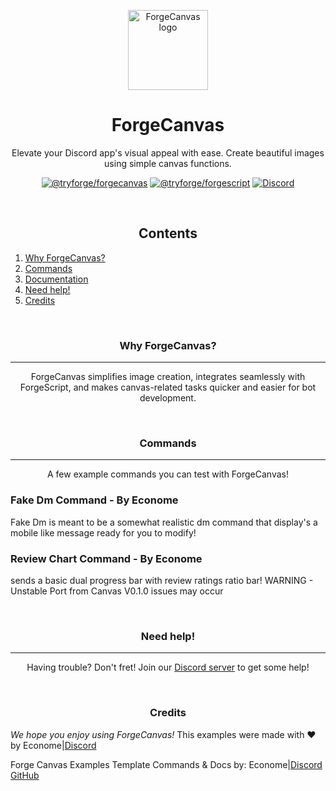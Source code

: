 ﻿<p align="center"><img height="128" width="128" src="https://raw.githubusercontent.com/tryforge/ForgeCanvas/main/assets/forgecanvas.png" alt="ForgeCanvas logo"></p>
<h1 align="center">ForgeCanvas</h1>
<p align="center">Elevate your Discord app's visual appeal with ease. Create beautiful images using simple canvas functions.</p>
<p align="center">
<a href="https://github.com/tryforge/ForgeCanvas/"><img src="https://img.shields.io/github/package-json/v/tryforge/ForgeCanvas/main?label=@tryforge/ForgeCanvas&color=5c16d4" alt="@tryforge/forgecanvas"></a>
<a href="https://github.com/tryforge/ForgeScript/"><img src="https://img.shields.io/github/package-json/v/tryforge/ForgeScript/main?label=@tryforge/forgescript&color=5c16d4" alt="@tryforge/forgescript"></a>
<a href="https://discord.gg/hcJgjzPvqb"><img src="https://img.shields.io/discord/739934735387721768?logo=discord" alt="Discord"></a>
</p>
<br>
<h2 align="center">Contents</h2>

1. [Why ForgeCanvas?](#why-forgecanvas)
2. [Commands](#commands)
3. [Documentation](https://docs.botforge.org/p/ForgeCanvas/)
4. [Need help!](#need-help)
5. [Credits](#credits)
<br>
<h3 align="center">Why ForgeCanvas?</h3><hr>
<p align="center">ForgeCanvas simplifies image creation, integrates seamlessly with ForgeScript, and makes canvas-related tasks quicker and easier for bot development.</p>
<br>
<h3 align="center">Commands</h3><hr>
<p align="center">A few example commands you can test with ForgeCanvas!</p>

### Fake Dm Command - By Econome
Fake Dm is meant to be a somewhat realistic dm command that display's a mobile like message ready for you to modify!

### Review Chart Command - By Econome
sends a basic dual progress bar with review ratings ratio bar! WARNING - Unstable Port from Canvas V0.1.0 issues may occur

<br>

<h3 align="center">Need help!</h3><hr>
<p align="center">Having trouble? Don't fret! Join our <a href="https://botforge.org/discord">Discord server</a> to get some help!</p>
<br>
<h3 align="center">Credits</h3>

*We hope you enjoy using ForgeCanvas!*
This examples were made with ♥️ by Econome|[Discord](https://discord.com/users/838105973985771520)

Forge Canvas Examples Template Commands & Docs by:
Econome|[Discord](https://discord.com/users/838105973985771520) [GitHub](https://github.com/project-econome)

